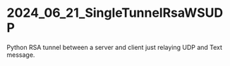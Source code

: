 # 2024_06_21_SingleTunnelRsaWSUDP
Python RSA tunnel between a server and client just relaying UDP and Text message.
